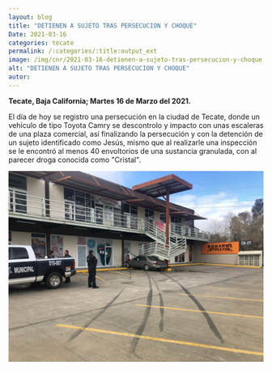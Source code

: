 ```yaml
---
layout: blog
title: "DETIENEN A SUJETO TRAS PERSECUCION Y CHOQUE"
Date: 2021-03-16
categories: tecate
permalink: /:categories/:title:output_ext
image: /img/cnr/2021-03-16-detienen-a-sujeto-tras-persecucion-y-choque.jpg
alt: "DETIENEN A SUJETO TRAS PERSECUCION Y CHOQUE"
autor:
---
```


**Tecate, Baja California; Martes 16 de Marzo del 2021.** 

El día de hoy se registro una persecución en la ciudad de Tecate, donde un vehículo de tipo Toyota Camry se descontrolo y impacto con unas escaleras de una plaza comercial, así finalizando la persecución y con la detención de un sujeto identificado como Jesús, mismo que al realizarle una inspección se le encontró al menos 40 envoltorios de una sustancia granulada, con al parecer droga conocida como "Cristal".

<div id="carouselExampleSlidesOnly" class="carousel slide" data-ride="carousel">
  <div class="carousel-inner">
    <div class="carousel-item active">
       <img class="d-block w-100" src="/img/cnr/2021-03-16-detienen-a-sujeto-tras-persecucion-y-choque.jpg" loading="lazy"  alt="DETIENEN A SUJETO TRAS PERSECUCION Y CHOQUE">
    </div>
  </div>
</div>